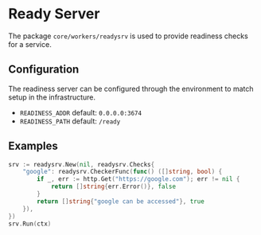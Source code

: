 # Ready Server
The package `core/workers/readysrv` is used to provide readiness checks for a service.

## Configuration
The readiness server can be configured through the environment to match setup in the infrastructure.

- `READINESS_ADDR` default: `0.0.0.0:3674`
- `READINESS_PATH` default: `/ready`

## Examples

```go
srv := readysrv.New(nil, readysrv.Checks{
    "google": readysrv.CheckerFunc(func() ([]string, bool) {
        if _, err := http.Get("https://google.com"); err != nil {
            return []string{err.Error()}, false
        }
        return []string{"google can be accessed"}, true
    }),
})
srv.Run(ctx)
```